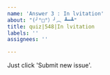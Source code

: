 ```yaml
---
name: 'Answer 3 : In lvitation'
about: "(╯°□°）╯︵ ┻━┻"
title: quiz|548|In lvitation
labels: ''
assignees: ''

---
```


Just click 'Submit new issue'.
